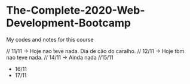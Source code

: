 # The-Complete-2020-Web-Development-Bootcamp
My codes and notes for this course

// 11/11 -> Hoje nao teve nada. Dia de cão do caralho.
// 12/11 -> Hoje tbm nao teve nada.
// 14/11 -> Ainda nada
//15/11
* 16/11
* 17/11
